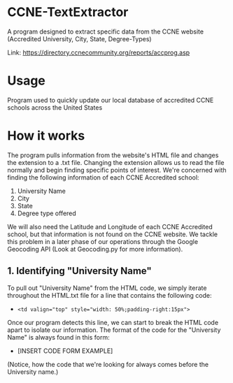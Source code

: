 # CCNE-TextExtractor
A program designed to extract specific data from the CCNE website (Accredited University, City, State, Degree-Types)

Link: https://directory.ccnecommunity.org/reports/accprog.asp

# Usage
Program used to quickly update our local database of accredited CCNE schools across the United States

# How it works
The program pulls information from the website's HTML file and changes the extension to a .txt file. Changing the extension allows us to read the file normally and begin finding specific points of interest. We're concerned with finding the following information of each CCNE Accredited school:
1. University Name
2. City
3. State
4. Degree type offered

We will also need the Latitude and Longitude of each CCNE Accredited school, but that information is not found on the CCNE website. We tackle this problem in a later phase of our operations through the Google Geocoding API (Look at Geocoding.py for more information). 
## 1. Identifying "University Name"
To pull out "University Name" from the HTML code, we simply iterate throughout the HTML.txt file for a line that contains the following code:
* ```<td valign="top" style="width: 50%;padding-right:15px">```

Once our program detects this line, we can start to break the HTML code apart to isolate our information. 
The format of the code for the "University Name" is always found in this form:
* [INSERT CODE FORM EXAMPLE]

(Notice, how the code that we're looking for always comes before the University name.)

